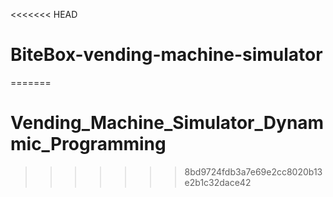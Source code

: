<<<<<<< HEAD
# BiteBox-vending-machine-simulator
=======
# Vending_Machine_Simulator_Dynammic_Programming
>>>>>>> 8bd9724fdb3a7e69e2cc8020b13e2b1c32dace42
